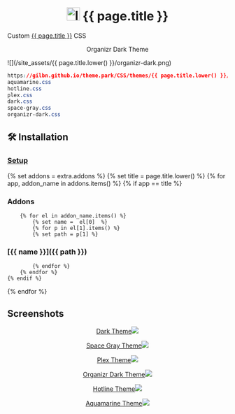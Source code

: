 <h1 align="center"> <img src="/site_assets/{{ page.title.lower() }}/logo.png" alt="logo" width="30" height="30"> {{ page.title }}</h1>

Custom [{{ page.title }}](https://github.com/Radarr/Radarr) CSS

<p align="center"> Organizr Dark Theme </p>

![](/site_assets/{{ page.title.lower() }}/organizr-dark.png)

```css
https://gilbn.github.io/theme.park/CSS/themes/{{ page.title.lower() }}/XXX.css
aquamarine.css
hotline.css
plex.css
dark.css
space-gray.css
organizr-dark.css
```

## 🛠️ Installation

### [Setup](/setup)

{% set addons = extra.addons %}
{% set title = page.title.lower() %}
{% for app, addon_name in addons.items() %}
    {% if app  ==  title %}

### Addons

        {% for el in addon_name.items() %}
            {% set name =  el[0]  %}
            {% for p in el[1].items() %}
            {% set path = p[1] %}

### [{{ name }}]({{ path }})

            {% endfor %}
        {% endfor %}
    {% endif %}
{% endfor %}

## Screenshots

<p align="center">  
<a href="/site_assets/{{ page.title.lower() }}/dark.png">Dark Theme<img src="/site_assets/{{ page.title.lower() }}/dark.png"></img>
</p>

<p align="center">  
<a href="/site_assets/{{ page.title.lower() }}/space-gray.png">Space Gray Theme<img src="/site_assets/{{ page.title.lower() }}/space-gray.png"></img>
</p>

<p align="center">  
<a href="/site_assets/{{ page.title.lower() }}/plex.png">Plex Theme<img src="/site_assets/{{ page.title.lower() }}/plex.png"></img>
</p>

<p align="center">
<a href="/site_assets/{{ page.title.lower() }}/organizr-dark.png">Organizr Dark Theme<img src="/site_assets/{{ page.title.lower() }}/organizr-dark.png"></img>
</p>

<p align="center">
<a href="/site_assets/{{ page.title.lower() }}/hotline.png">Hotline Theme<img src="/site_assets/{{ page.title.lower() }}/hotline.png"></img>
</p>

<p align="center">
<a href="/site_assets/{{ page.title.lower() }}/aquamarine.png">Aquamarine Theme<img src="/site_assets/{{ page.title.lower() }}/aquamarine.png"></img>
</p>
